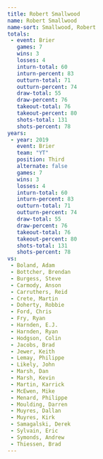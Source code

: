 ```yaml
---
title: Robert Smallwood
name: Robert Smallwood
name-sort: Smallwood, Robert
totals:
 - event: Brier
   games: 7
   wins: 3
   losses: 4
   inturn-total: 60
   inturn-percent: 83
   outturn-total: 71
   outturn-percent: 74
   draw-total: 55
   draw-percent: 76
   takeout-total: 76
   takeout-percent: 80
   shots-total: 131
   shots-percent: 78
years:
 - year: 2019
   event: Brier
   team: "YT"
   position: Third
   alternate: false
   games: 7
   wins: 3
   losses: 4
   inturn-total: 60
   inturn-percent: 83
   outturn-total: 71
   outturn-percent: 74
   draw-total: 55
   draw-percent: 76
   takeout-total: 76
   takeout-percent: 80
   shots-total: 131
   shots-percent: 78
vs:
 - Boland, Adam
 - Bottcher, Brendan
 - Burgess, Steve
 - Carmody, Anson
 - Carruthers, Reid
 - Crete, Martin
 - Doherty, Robbie
 - Ford, Chris
 - Fry, Ryan
 - Harnden, E.J.
 - Harnden, Ryan
 - Hodgson, Colin
 - Jacobs, Brad
 - Jewer, Keith
 - Lemay, Philippe
 - Likely, John
 - Marsh, Dan
 - Marsh, Kevin
 - Martin, Karrick
 - McEwen, Mike
 - Menard, Philippe
 - Moulding, Darren
 - Muyres, Dallan
 - Muyres, Kirk
 - Samagalski, Derek
 - Sylvain, Eric
 - Symonds, Andrew
 - Thiessen, Brad
---
```

